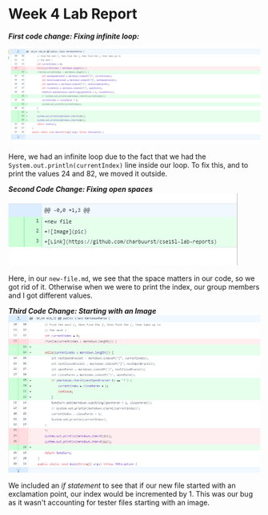# Week 4 Lab Report

***First code change: Fixing infinite loop:***

![Image](infloop.PNG)

Here, we had an infinite loop due to the fact that we had the `System.out.println(currentIndex)` line inside our loop. To fix this, and to print the values 24 and 82, we moved it outside. 

***Second Code Change: Fixing open spaces***
![Image](lolmd.PNG)

Here, in our `new-file.md`, we see that the space matters in our code, so we got rid of it. Otherwise when we were to print the index, our group members and I got different values. 

***Third Code Change: Starting with an Image***
![Image](ifstartsimg.PNG)

We included an *if statement* to see that if our new file started with an exclamation point, our index would be incremented by 1. This was our bug as it wasn't accounting for tester files starting with an image. 


